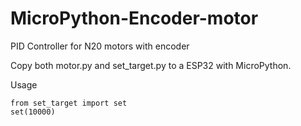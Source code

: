 # MicroPython-Encoder-motor
PID Controller for N20 motors with encoder

Copy both motor.py and set_target.py to a ESP32 with MicroPython. 

Usage
```
from set_target import set
set(10000)
```

